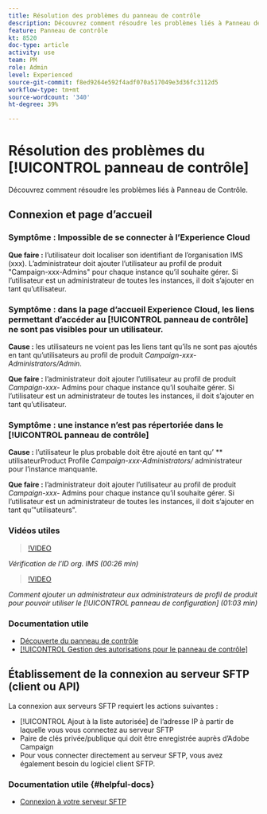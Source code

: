 ```yaml
---
title: Résolution des problèmes du panneau de contrôle
description: Découvrez comment résoudre les problèmes liés à Panneau de Contrôle
feature: Panneau de contrôle
kt: 8520
doc-type: article
activity: use
team: PM
role: Admin
level: Experienced
source-git-commit: f8ed9264e592f4adf070a517049e3d36fc3112d5
workflow-type: tm+mt
source-wordcount: '340'
ht-degree: 39%

---
```


# Résolution des problèmes du [!UICONTROL panneau de contrôle]

Découvrez comment résoudre les problèmes liés à Panneau de Contrôle.

## Connexion et page d’accueil

### Symptôme : Impossible de se connecter à l’Experience Cloud

**Que faire :**
 l’utilisateur doit localiser son identifiant de l’organisation IMS (xxx). L’administrateur doit ajouter l’utilisateur au profil de produit &quot;Campaign-xxx-Admins&quot; pour chaque instance qu’il souhaite gérer. Si l’utilisateur est un administrateur de toutes les instances, il doit s’ajouter en tant qu’utilisateur.

### Symptôme : dans la page d’accueil Experience Cloud, les liens permettant d’accéder au [!UICONTROL panneau de contrôle] ne sont pas visibles pour un utilisateur.

**Cause :**
les utilisateurs ne voient pas les liens tant qu’ils ne sont pas ajoutés en tant qu’utilisateurs au profil de produit  _Campaign-xxx-Administrators/Admin_.

**Que faire :**
l’administrateur doit ajouter l’utilisateur au profil de produit  _Campaign-xxx-_  Admins pour chaque instance qu’il souhaite gérer. Si l’utilisateur est un administrateur de toutes les instances, il doit s’ajouter en tant qu’utilisateur.

### Symptôme : une instance n’est pas répertoriée dans le [!UICONTROL panneau de contrôle]

**Cause :**
l’utilisateur le plus probable doit être ajouté en tant qu’ ** utilisateurProduct Profile  _Campaign-xxx-Administrators/_ administrateur pour l’instance manquante.

**Que faire :**
l’administrateur doit ajouter l’utilisateur au profil de produit  _Campaign-xxx-_  Admins pour chaque instance qu’il souhaite gérer. Si l’utilisateur est un administrateur de toutes les instances, il doit s’ajouter en tant qu’&quot;utilisateurs&quot;.

### Vidéos utiles

>[!VIDEO](https://video.tv.adobe.com/v/27183?quality=12)

*Vérification de l’ID org. IMS (00:26 min)*

>[!VIDEO](https://video.tv.adobe.com/v/27147?quality=12)

*Comment ajouter un administrateur aux administrateurs de profil de produit pour pouvoir utiliser le [!UICONTROL panneau de configuration] (01:03 min)*

### Documentation utile

* [Découverte du panneau de contrôle](https://experienceleague.adobe.com/docs/control-panel/using/control-panel-home.html?lang=fr)
* [[!UICONTROL Gestion des autorisations pour le panneau de contrôle]](https://experienceleague.adobe.com/docs/control-panel/using/control-panel-home.html?lang=en)

## Établissement de la connexion au serveur SFTP (client ou API)

La connexion aux serveurs SFTP requiert les actions suivantes :

* [!UICONTROL Ajout à la liste autorisée] de l’adresse IP à partir de laquelle vous vous connectez au serveur SFTP
* Paire de clés privée/publique qui doit être enregistrée auprès d’Adobe Campaign
* Pour vous connecter directement au serveur SFTP, vous avez également besoin du logiciel client SFTP.

### Documentation utile {#helpful-docs}

* [Connexion à votre serveur SFTP](https://experienceleague.adobe.com/docs/control-panel/using/control-panel-home.html?lang=en)
